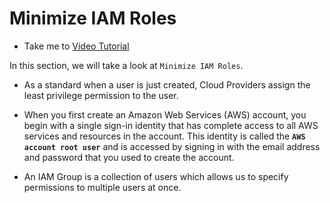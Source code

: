 # Minimize IAM Roles

  - Take me to [Video Tutorial](https://kodekloud.com/topic/minimize-iam-roles/)

In this section, we will take a look at `Minimize IAM Roles`.

  - As a standard when a user is just created, Cloud Providers assign the least privilege permission to the user.

  - When you first create an Amazon Web Services (AWS) account, you begin with a single sign-in identity that has complete access to all AWS services and resources in the account. This identity is called the **`AWS account root user`** and is accessed by signing in with the email address and password that you used to create the account.

  - An IAM Group is a collection of users which allows us to specify permissions to multiple users at once.


